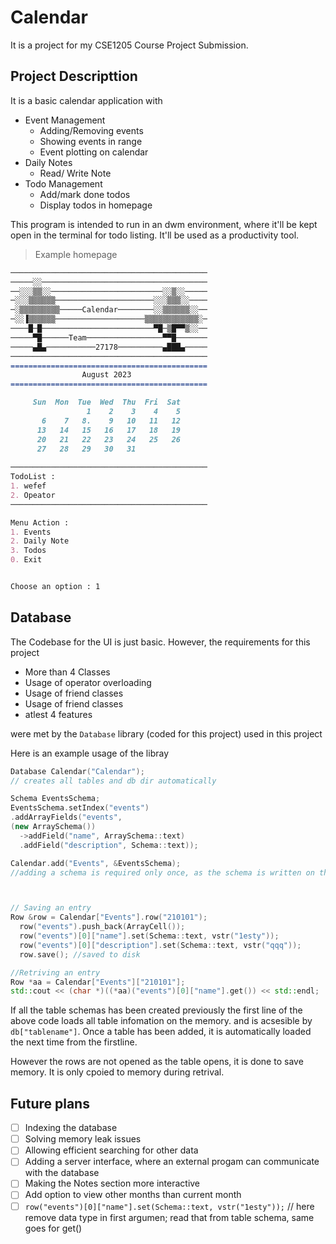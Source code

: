 # Calendar

It is a project for my CSE1205 Course Project Submission.

## Project Descripttion

It is a basic calendar application with
* Event Management
  * Adding/Removing events
  * Showing events in range
  * Event plotting on calendar
* Daily Notes 
  * Read/ Write Note 
* Todo Management
  * Add/mark done todos
  * Display todos in homepage

This program is intended to run in an dwm environment, where it'll be kept open in the terminal for todo listing. It'll be used as a productivity tool. 

> Example homepage

```md
────────────────────────────────────────────
─────░░─────────────────────────────────────
──░░░▒▒░░─────────────────────────░░▒░░─────
─░░░▒▒▒▒▒▒──────────────────────░░░▒▒▒░░────
─░▒▒▒▒▒▒▒▒▒─────Calendar────────░░▒▒▒▒▒▒░░──
─░░▐▒▒▒▒▒▒────────────────────▒▒▒▒▒▒▒▒▒▒▒▒░─
────█─█─────────────────────────▀█─▒█▀▀▒░░──
─────▀█──────Team─────────────────▀▀█───────
─────▄█▄───────────27178──────────▄███▄─────
────────────────────────────────────────────
============================================
                August 2023
============================================

     Sun  Mon  Tue  Wed  Thu  Fri  Sat
                 1    2    3    4    5
       6    7   8.    9   10   11   12
      13   14   15   16   17   18   19
      20   21   22   23   24   25   26
      27   28   29   30   31
   
────────────────────────────────────────────
TodoList :
1. wefef
2. Opeator
────────────────────────────────────────────

Menu Action : 
1. Events
2. Daily Note
3. Todos
0. Exit


Choose an option : 1
```

## Database

The Codebase for the UI is just basic. However, the requirements for this project
* More than 4 Classes
* Usage of operator overloading
* Usage of friend classes 
* Usage of friend classes 
* atlest 4 features

were met by the `Database` library (coded for this project) used in this project

Here is an example usage of the libray

```cpp
Database Calendar("Calendar");
// creates all tables and db dir automatically

Schema EventsSchema;
EventsSchema.setIndex("events")
.addArrayFields("events",
(new ArraySchema())
  ->addField("name", ArraySchema::text)
  .addField("description", Schema::text));

Calendar.add("Events", &EventsSchema); 
//adding a schema is required only once, as the schema is written on the disk in the first time and loaded from disk afterward



// Saving an entry
Row &row = Calendar["Events"].row("210101");
  row("events").push_back(ArrayCell());
  row("events")[0]["name"].set(Schema::text, vstr("1esty"));
  row("events")[0]["description"].set(Schema::text, vstr("qqq"));
  row.save(); //saved to disk

//Retriving an entry
Row *aa = Calendar["Events"]["210101"];
std::cout << (char *)((*aa)("events")[0]["name"].get()) << std::endl;
```

If all the table schemas has been created previously the first line of the above code loads all table infomation on the memory. and is acsesible by `db["tablename"]`. Once a table has been added, it is automatically loaded the next time from the firstline.

However the rows are not opened as the table opens, it is done to save memory.
It is only cpoied to memory during retrival.

## Future plans
- [ ] Indexing the database
- [ ] Solving memory leak issues
- [ ] Allowing efficient searching for other data
- [ ] Adding a server interface, where an external progam can communicate with the database
- [ ] Making the Notes section more interactive
- [ ] Add option to view other months than current month
- [ ] `row("events")[0]["name"].set(Schema::text, vstr("1esty"));` // here remove data type in first argumen; read that from table schema, same goes for get()
